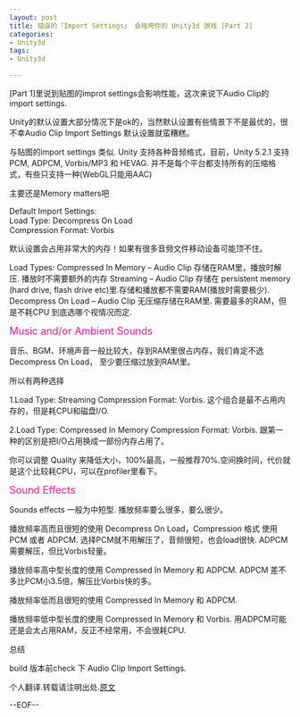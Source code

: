 ```yaml
---
layout: post
title: 错误的「Import Settings」 会拖垮你的 Unity3d 游戏 [Part 2]
categories:
- Unity3d
tags:
- Unity3d

---
```


[Part 1]里说到贴图的improt settings会影响性能，这次来说下Audio Clip的import settings.

Unity的默认设置大部分情况下是ok的，当然默认设置有些情景下不是最优的，很不幸Audio Clip Import Settings 默认设置就蛮糟糕。

与贴图的import settings 类似. Unity 支持各种音频格式，目前，Unity 5.2.1 支持 PCM, ADPCM, Vorbis/MP3 和 HEVAG. 
并不是每个平台都支持所有的压缩格式，有些只支持一种(WebGL只能用AAC)

主要还是Memory matters吧

Default Import Settings:    
Load Type: Decompress On Load    
Compression Format: Vorbis  

默认设置会占用非常大的内存！如果有很多音频文件移动设备可能顶不住。

Load Types:
Compressed In Memory – Audio Clip 存储在RAM里，播放时解压. 播放时不需要额外的内存
Streaming – Audio Clip 存储在 persistent memory (hard drive, flash drive etc)里.存储和播放都不需要RAM(播放时需要极少).
Decompress On Load – Audio Clip 无压缩存储在RAM里. 需要最多的RAM，但是不耗CPU
到底选哪个视情况而定.

<font color=DeepPink size=4>Music and/or Ambient Sounds</font>

音乐、BGM、环境声音一般比较大，存到RAM里很占内存，我们肯定不选 Decompress On Load， 至少要压缩过放到RAM里。  

所以有两种选择  

1.Load Type: Streaming Compression Format: Vorbis. 这个组合是最不占用内存的，但是耗CPU和磁盘I/O. 

2.Load Type: Compressed In Memory Compression Format: Vorbis. 跟第一种的区别是把I/O占用换成一部份内存占用了。  

你可以调整 Quality 来降低大小，100%最高，一般推荐70%.空间换时间，代价就是这个比较耗CPU，可以在profiler里看下。

<font color=DeepPink size=4>Sound Effects</font>

Sounds effects 一般为中短型. 播放频率要么很多，要么很少。

播放频率高而且很短的使用 Decompress On Load，Compression 格式 使用PCM 或者 ADPCM. 选择PCM就不用解压了，音频很短，也会load很快.
ADPCM需要解压，但比Vorbis轻量。

播放频率高中型长度的使用 Compressed In Memory 和 ADPCM. ADPCM 差不多比PCM小3.5倍，解压比Vorbis快的多。

播放频率低而且很短的使用 Compressed In Memory 和 ADPCM. 

播放频率低中型长度的使用 Compressed In Memory 和 Vorbis. 用ADPCM可能还是会太占用RAM，反正不经常用，不会很耗CPU.

总结

build 版本前check 下 Audio Clip Import Settings. 


个人翻译.转载请注明出处.[原文](http://blog.theknightsofunity.com/wrong-import-settings-killing-unity-game-part-2/)

--EOF--		